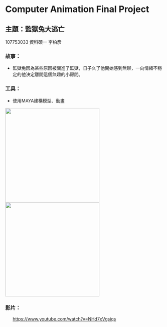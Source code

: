 # Computer Animation Final Project
## 主題：監獄兔大逃亡

107753033 資科碩一 李柏彥

### 故事：
+ 監獄兔因為某些原因被關進了監獄，日子久了他開始感到無聊，一向情緒不穩定的他決定離開這個無趣的小房間。
### 工具：
+ 使用MAYA建構模型、動畫

[<img src="https://i.imgur.com/uoBnBCW.png" width="300">](http://google.com.au/)[<img src="https://i.imgur.com/ymj8rfS.png" width="300">](http://google.com.au/)


### 影片：
      https://www.youtube.com/watch?v=NHd7xVgsiqs









[//]: # (These are reference links used in the body of this note and get stripped out when the markdown processor does its job. There is no need to format nicely because it shouldn't be seen. Thanks SO - http://stackoverflow.com/questions/4823468/store-comments-in-markdown-syntax)


